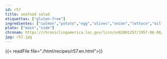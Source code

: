 ```yaml
---
id: r57
title: seafood salad
etiquettas: ["gluten-free"]
ingredientes: ["salmon","potato","egg","olives","onion","lettuce","oil","salt","lemon juice","tomato"]
plato: ["main","side"]
chronam: https://chroniclingamerica.loc.gov/lccn/sn82001257/1957-06-08/ed-1/seq-5/
jpg: r57.jpg
---
```


{{< readFile file="./html/recipes/r57.en.html">}}